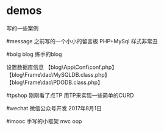 # demos
写的一些案例


#message
之前写的一个小小的留言板
PHP+MySql 样式非常丑


#bolg
blog 练手的blog   



设置数据库信息
  【blog\App\Conf\conf.php】
  【blog\Frame\dao\MySQLDB.class.php】
  【blog\Frame\dao\PDODB.class.php】



#tpshop
刚刚看了点TP 用TP来实现一些简单的CURD


#wechat
微信公众号开发 2017年8月1日

#imooc
手写的小框架 mvc oop
